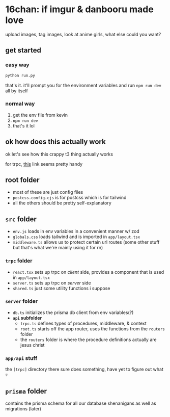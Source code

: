 # 16chan: if imgur & danbooru made love

upload images, tag images, look at anime girls, what else could you want?

## get started

### easy way

```bash
python run.py
```

that's it. it'll prompt you for the environment variables and run `npm run dev` all by itself

### normal way

1. get the env file from kevin
2. `npm run dev`
3. that's it lol

## ok how does this actually work

ok let's see how this crappy t3 thing actually works

for trpc, [this](https://trpc.io/docs/client/nextjs/setup) link seems pretty handy

## root folder

* most of these are just config files
* `postcss.config.cjs` is for postcss which is for tailwind
* all the others should be pretty self-explanatory

## `src` folder

* `env.js` loads in env variables in a convenient manner w/ zod
* `globals.css` loads tailwind and is imported in `app/layout.tsx`
* `middleware.ts` allows us to protect certain url routes
  (some other stuff but that's what we're mainly using it for rn)

### `trpc` folder

* `react.tsx` sets up trpc on _client_ side, provides a component that is used in `app/layout.tsx`
* `server.ts` sets up trpc on _server_ side
* `shared.ts` just some utility functions i suppose

### `server` folder

* `db.ts` initializes the prisma db client from env variables(?)
* **`api` subfolder**
    * `trpc.ts` defines types of procedures, middleware, & context
    * `root.ts` starts off the app router, uses the functions from the `routers` folder
    * the `routers` folder is where the procedure definitions actually are jesus christ

### `app/api` stuff

the `[trpc]` directory there sure does something, have yet to figure out what :skull:

## `prisma` folder

contains the prisma schema for all our database shenanigans as well as migrations (later)
